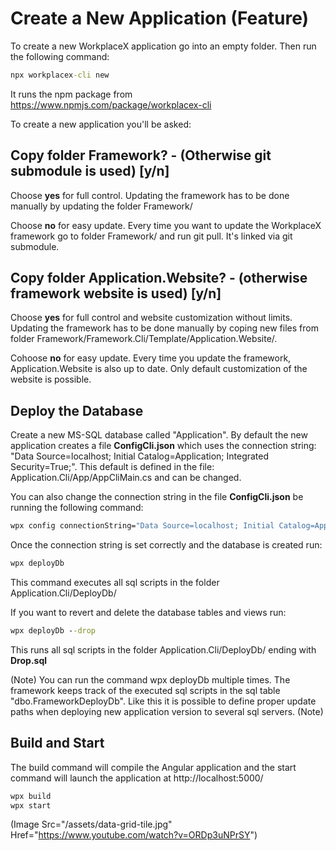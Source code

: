 # Create a New Application (Feature)
To create a new WorkplaceX application go into an empty folder. Then run the following command:
```cmd
npx workplacex-cli new
```
It runs the npm package from https://www.npmjs.com/package/workplacex-cli

To create a new application you'll be asked:
## Copy folder Framework? - (Otherwise git submodule is used) [y/n]
Choose **yes** for full control. Updating the framework has to be done manually by updating the folder Framework/

Choose **no** for easy update. Every time you want to update the WorkplaceX framework go to folder Framework/ and run git pull. It's linked via git submodule.
## Copy folder Application.Website? - (otherwise framework website is used) [y/n]
Choose **yes** for full control and website customization without limits. Updating the framework has to be done manually by coping new files from folder Framework/Framework.Cli/Template/Application.Website/.

Cohoose **no** for easy update. Every time you update the framework, Application.Website is also up to date. Only default customization of the website is possible.

## Deploy the Database
Create a new MS-SQL database called "Application". By default the new application creates a file **ConfigCli.json** which uses the connection string: "Data Source=localhost; Initial Catalog=Application; Integrated Security=True;". This default is defined in the file: Application.Cli/App/AppCliMain.cs and can be changed.

You can also change the connection string in the file **ConfigCli.json** be running the following command:
```cmd
wpx config connectionString="Data Source=localhost; Initial Catalog=ApplicationDoc; Integrated Security=True;"
```
Once the connection string is set correctly and the database is created run:
```cmd
wpx deployDb
```
This command executes all sql scripts in the folder Application.Cli/DeployDb/

If you want to revert and delete the database tables and views run:
```cmd
wpx deployDb --drop
```
This runs all sql scripts in the folder Application.Cli/DeployDb/ ending with **Drop.sql**

(Note)
You can run the command wpx deployDb multiple times. The framework keeps track of the executed sql scripts in the sql table "dbo.FrameworkDeployDb". Like this it is possible to define proper update paths when deploying new application version to several sql servers.
(Note)

## Build and Start
The build command will compile the Angular application and the start command will launch the application at http://localhost:5000/
```cmd
wpx build
wpx start
```

(Image Src="/assets/data-grid-tile.jpg" Href="https://www.youtube.com/watch?v=ORDp3uNPrSY")